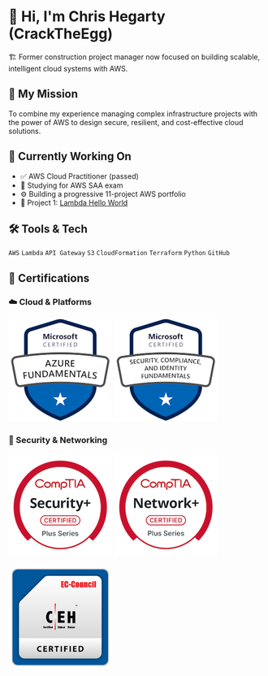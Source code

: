 # 👋 Hi, I'm Chris Hegarty (CrackTheEgg)

🏗️ Former construction project manager now focused on building scalable, intelligent cloud systems with AWS.

## 🧭 My Mission
To combine my experience managing complex infrastructure projects with the power of AWS to design secure, resilient, and cost-effective cloud solutions.

## 🌱 Currently Working On
- ✅ AWS Cloud Practitioner (passed)
- 🧠 Studying for AWS SAA exam
- ⚙️ Building a progressive 11-project AWS portfolio
- 🚀 Project 1: [Lambda Hello World](https://github.com/CrackTheEgg/aws-lambda-hello-world)

## 🛠 Tools & Tech
`AWS` `Lambda` `API Gateway` `S3` `CloudFormation` `Terraform` `Python` `GitHub`

## 📜 Certifications

### ☁️ Cloud & Platforms
[![Microsoft Azure Fundamentals](assets/microsoft-certified-azure-fundamentals.png)](https://www.credly.com/badges/2c03d748-3465-4c32-b190-2c4458a5fdc0/public_url)
[![Microsoft SC-900](assets/microsoft-certified-security-compliance-and-identity-fundamentals.png)](https://www.credly.com/badges/415f6148-f8a6-4863-830d-c9e369ac77a1/public_url)

### 🔐 Security & Networking
[![CompTIA Security+](assets/comptia-security-ce-certification.png)](https://www.credly.com/badges/2c03d748-3465-4c32-b190-2c4458a5fdc0/public_url)
[![CompTIA Network+](assets/comptia-network-ce-certification.1-3.png)](https://www.credly.com/badges/dace6b68-35b4-44ae-b37d-7707d9f89742/public_url)

<a href="main/assets/CC-CEH-Certificate.pdf" target="_blank">
  <img src="assets/CEH_2E345519D3F7.png" alt="CEH" width="204" height="204">
</a>



